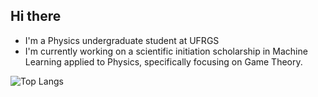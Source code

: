 ## Hi there

<!--
**gabriel-englert/gabriel-englert** is a ✨ _special_ ✨ repository because its `README.md` (this file) appears on your GitHub profile.

Here are some ideas to get you started:

- 🔭 I’m currently working on ...
- 🌱 I’m currently learning ...
- 👯 I’m looking to collaborate on ...
- 🤔 I’m looking for help with ...
- 💬 Ask me about ...
- 📫 How to reach me: ...
- 😄 Pronouns: ...
- ⚡ Fun fact: ...
-->
- I'm a Physics undergraduate student at UFRGS
- I'm currently working on a scientific initiation scholarship in Machine Learning applied to Physics, specifically focusing on Game Theory.

![Top Langs](https://github-readme-stats.vercel.app/api/top-langs/?username=gabriel-englert&layout=compact&theme=tokyonight)
